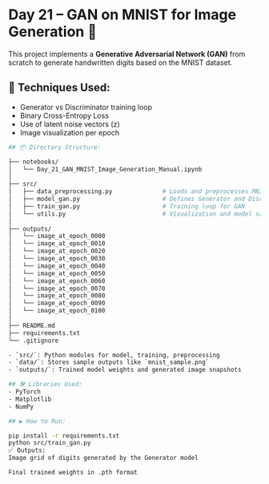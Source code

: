 # Day 21 – GAN on MNIST for Image Generation 🎨

This project implements a **Generative Adversarial Network (GAN)** from scratch to generate handwritten digits based on the MNIST dataset.

## 🧠 Techniques Used:
- Generator vs Discriminator training loop
- Binary Cross-Entropy Loss
- Use of latent noise vectors (z)
- Image visualization per epoch
```bash
## 📦 Directory Structure:

├── notebooks/
│   └── Day_21_GAN_MNIST_Image_Generation_Manual.ipynb
│
├── src/
│   ├── data_preprocessing.py              # Loads and preprocesses MNIST dataset
│   ├── model_gan.py                       # Defines Generator and Discriminator
│   ├── train_gan.py                       # Training loop for GAN
│   └── utils.py                           # Visualization and model saving functions
│
├── outputs/
│   └── image_at_epoch_0000
│   └── image_at_epoch_0010
│   └── image_at_epoch_0020
│   └── image_at_epoch_0030
│   └── image_at_epoch_0040
│   └── image_at_epoch_0050
│   └── image_at_epoch_0060
│   └── image_at_epoch_0070
│   └── image_at_epoch_0080
│   └── image_at_epoch_0090
│   └── image_at_epoch_0100
│
├── README.md
├── requirements.txt
└── .gitignore

- `src/`: Python modules for model, training, preprocessing
- `data/`: Stores sample outputs like `mnist_sample.png`
- `outputs/`: Trained model weights and generated image snapshots

## 🛠️ Libraries Used:
- PyTorch
- Matplotlib
- NumPy

## ▶️ How to Run:

pip install -r requirements.txt
python src/train_gan.py
✅ Outputs:
Image grid of digits generated by the Generator model

Final trained weights in .pth format
